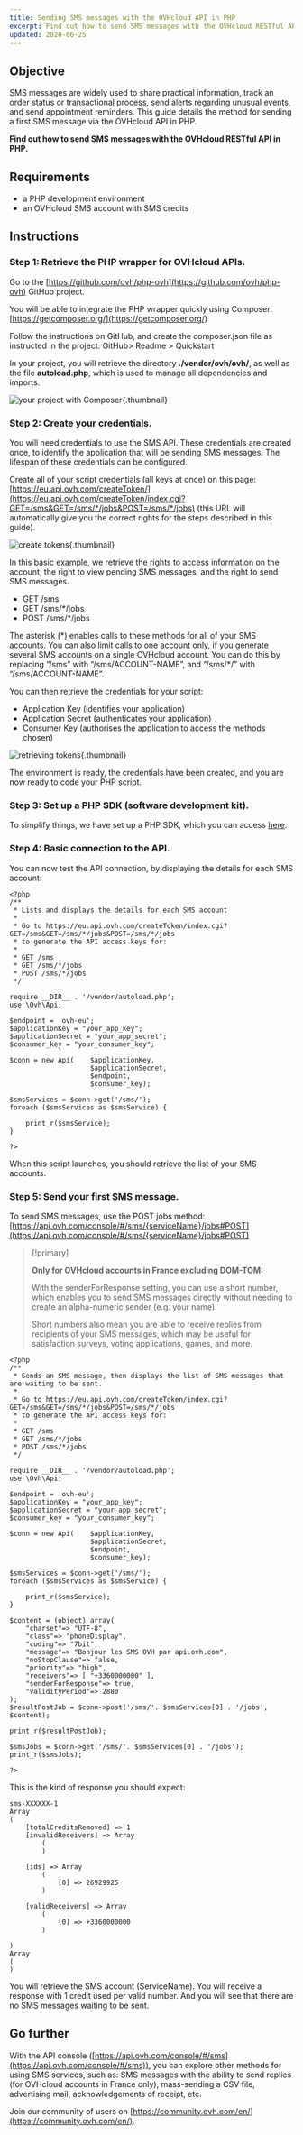 ```yaml
---
title: Sending SMS messages with the OVHcloud API in PHP
excerpt: Find out how to send SMS messages with the OVHcloud RESTful API in PHP
updated: 2020-06-25
---
```


## Objective

SMS messages are widely used to share practical information, track an order status or transactional process, send alerts regarding unusual events, and send appointment reminders. This guide details the method for sending a first SMS message via the OVHcloud API in PHP. 

**Find out how to send SMS messages with the OVHcloud RESTful API in PHP.**

## Requirements

- a PHP development environment
- an OVHcloud SMS account with SMS credits

## Instructions

### Step 1: Retrieve the PHP wrapper for OVHcloud APIs.

Go to the [https://github.com/ovh/php-ovh](https://github.com/ovh/php-ovh) GitHub project.

You will be able to integrate the PHP wrapper quickly using Composer: [https://getcomposer.org/](https://getcomposer.org/)

Follow the instructions on GitHub, and create the composer.json file as instructed in the project:
GitHub> Readme > Quickstart

In your project, you will retrieve the directory <b>./vendor/ovh/ovh/</b>, as well as the file <b>autoload.php</b>, which is used to manage all dependencies and imports.

![your project with Composer](images/img_2450.jpg){.thumbnail}

### Step 2: Create your credentials.

You will need credentials to use the SMS API. These credentials are created once, to identify the application that will be sending SMS messages. The lifespan of these credentials can be configured.

Create all of your script credentials (all keys at once) on this page:
[https://eu.api.ovh.com/createToken/](https://eu.api.ovh.com/createToken/index.cgi?GET=/sms&GET=/sms/*/jobs&POST=/sms/*/jobs) (this URL will automatically give you the correct rights for the steps described in this guide).

![create tokens](images/img_2451.jpg){.thumbnail}

In this basic example, we retrieve the rights to access information on the account, the right to view pending SMS messages, and the right to send SMS messages. 

- GET /sms
- GET /sms/\*/jobs
- POST /sms/\*/jobs

The asterisk (\*) enables calls to these methods for all of your SMS accounts. You can also limit calls to one account only, if you generate several SMS accounts on a single OVHcloud account. You can do this by replacing “/sms” with “/sms/ACCOUNT-NAME”, and  “/sms/\*/” with “/sms/ACCOUNT-NAME”.

You can then retrieve the credentials for your script:

- Application Key (identifies your application)
- Application Secret (authenticates your application)
- Consumer Key (authorises the application to access the methods chosen)

![retrieving tokens](images/img_2452.jpg){.thumbnail}

The environment is ready, the credentials have been created, and you are now ready to code your PHP script.

### Step 3: Set up a PHP SDK (software development kit).

To simplify things, we have set up a PHP SDK, which you can access [here](https://github.com/ovh/php-ovh-sms).

### Step 4: Basic connection to the API.

You can now test the API connection, by displaying the details for each SMS account:

```
<?php
/**
 * Lists and displays the details for each SMS account
 * 
 * Go to https://eu.api.ovh.com/createToken/index.cgi?GET=/sms&GET=/sms/*/jobs&POST=/sms/*/jobs
 * to generate the API access keys for:
 *
 * GET /sms
 * GET /sms/*/jobs
 * POST /sms/*/jobs
 */

require __DIR__ . '/vendor/autoload.php';
use \Ovh\Api;

$endpoint = 'ovh-eu';
$applicationKey = "your_app_key";
$applicationSecret = "your_app_secret";
$consumer_key = "your_consumer_key";

$conn = new Api(    $applicationKey,
                    $applicationSecret,
                    $endpoint,
                    $consumer_key);
     
$smsServices = $conn->get('/sms/');
foreach ($smsServices as $smsService) {

    print_r($smsService);
}

?>
```

When this script launches, you should retrieve the list of your SMS accounts.

### Step 5: Send your first SMS message.

To send SMS messages, use the POST jobs method: [https://api.ovh.com/console/#/sms/{serviceName}/jobs#POST](https://api.ovh.com/console/#/sms/{serviceName}/jobs#POST)

> [!primary]
>
> **Only for OVHcloud accounts in France excluding DOM-TOM:**
> 
> With the senderForResponse setting, you can use a short number, which enables you to send SMS messages directly without needing to create an alpha-numeric sender (e.g. your name).
> 
> Short numbers also mean you are able to receive replies from recipients of your SMS messages, which may be useful for satisfaction surveys, voting applications, games, and more.
>
>

```
<?php
/**
 * Sends an SMS message, then displays the list of SMS messages that are waiting to be sent.
 * 
 * Go to https://eu.api.ovh.com/createToken/index.cgi?GET=/sms&GET=/sms/*/jobs&POST=/sms/*/jobs
 * to generate the API access keys for:
 *
 * GET /sms
 * GET /sms/*/jobs
 * POST /sms/*/jobs
 */

require __DIR__ . '/vendor/autoload.php';
use \Ovh\Api;

$endpoint = 'ovh-eu';
$applicationKey = "your_app_key";
$applicationSecret = "your_app_secret";
$consumer_key = "your_consumer_key";

$conn = new Api(    $applicationKey,
                    $applicationSecret,
                    $endpoint,
                    $consumer_key);
     
$smsServices = $conn->get('/sms/');
foreach ($smsServices as $smsService) {

    print_r($smsService);
}

$content = (object) array(
	"charset"=> "UTF-8",
	"class"=> "phoneDisplay",
	"coding"=> "7bit",
	"message"=> "Bonjour les SMS OVH par api.ovh.com",
	"noStopClause"=> false,
	"priority"=> "high",
	"receivers"=> [ "+3360000000" ],
	"senderForResponse"=> true,
	"validityPeriod"=> 2880
);
$resultPostJob = $conn->post('/sms/'. $smsServices[0] . '/jobs', $content);

print_r($resultPostJob);

$smsJobs = $conn->get('/sms/'. $smsServices[0] . '/jobs');
print_r($smsJobs);
        
?>
```

This is the kind of response you should expect:

```
sms-XXXXXX-1
Array
(
    [totalCreditsRemoved] => 1
    [invalidReceivers] => Array
        (
        )

    [ids] => Array
        (
            [0] => 26929925
        )

    [validReceivers] => Array
        (
            [0] => +3360000000
        )

)
Array
(
)
```

You will retrieve the SMS account (ServiceName). You will receive a response with 1 credit used per valid number. And you will see that there are no SMS messages waiting to be sent.

## Go further

With the API console ([https://api.ovh.com/console/#/sms](https://api.ovh.com/console/#/sms)), you can explore other methods for using SMS services, such as: SMS messages with the ability to send replies (for OVHcloud accounts in France only), mass-sending a CSV file, advertising mail, acknowledgements of receipt, etc.

Join our community of users on [https://community.ovh.com/en/](https://community.ovh.com/en/).

